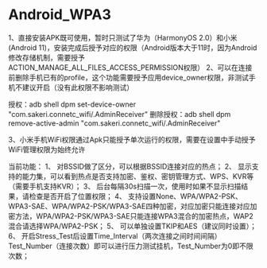 # Android_WPA3
1、直接安装APK既可使用，暂时只测试了华为（HarmonyOS 2.0）和小米(Android 11)，安装完成后授予对应的权限（Android版本大于11时，因为Android修改存储机制，需要授予ACTION_MANAGE_ALL_FILES_ACCESS_PERMISSION权限）
2、可以在连接前删除手机已有的profile，这个功能需要授予应用device_owner权限，非测试手机不建议开启（没有此权限不影响测试）

授权：adb shell dpm set-device-owner "com.sakeri.connetc_wifi/.AdminReceiver"
删除授权：adb shell dpm remove-active-admin "com.sakeri.connetc_wifi/.AdminReceiver"


3、小米手机WiFi权限通过Apk只能授予单次运行的权限，需要在设置中手动授予WiFi管理权限为始终允许

当前功能：
1、	对BSSID做了区分，可以根据BSSID连接对应的热点；
2、	显示支持的能力集，可以看到热点是否支持加密、鉴权、密钥管理方式、WPS、KVR等（需要手机支持KVR）；
3、	后台每隔30s扫描一次，使用时如果不显示扫描结果，请检查是否开启了位置权限；
4、	支持设置None、WPA/WPA2-PSK、WPA3-SAE、WPA/WPA2-PSK/WPA3-SAE四种加密，对应加密只能连接对应加密方法，WPA/WPA2-PSK/WPA3-SAE只能连接WPA3混合的加密热点，WAP2混合请选择WPA/WPA2-PSK；
5、	可以单独设置TKIP和AES（建议同时设置）；
6、	开启Stress_Test后设置Time_Interval（两次连接之间时间间隔）Test_Number（连接次数）即可以进行压力测试挂机，Test_Number为0即不限次数；
